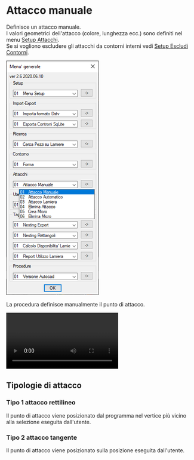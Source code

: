 # Attacco manuale

Definisce un attacco manuale.<br />
I valori geometrici dell'attacco (colore, lunghezza ecc.) sono definiti nel menu [Setup Attacchi](/guida/menu-generale/setup/menu-setup/setup-attacchi).<br />
Se si vogliono escludere gli attacchi da contorni interni vedi [Setup Escludi Contorni](/guida/menu-generale/setup/menu-setup/setup-escludi-contorni).

![Attacco manuale](/public/attacchi/attacco-manuale.png)

La procedura definisce manualmente il punto di attacco.

<video controls>
    <source src="/public/attacchi/attacco-manuale.mp4" type="video/mp4">
</video>

## Tipologie di attacco

### Tipo 1 attacco rettilineo

Il punto di attacco viene posizionato dal programma nel vertice più vicino alla selezione eseguita dall'utente.

### Tipo 2 attacco tangente

Il punto di attacco viene posizionato sulla posizione eseguita dall'utente.
